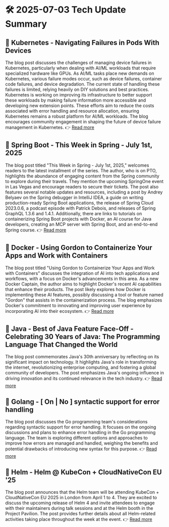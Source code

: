 # 🛠️ 2025-07-03 Tech Update Summary

## 🔹 Kubernetes - Navigating Failures in Pods With Devices
The blog post discusses the challenges of managing device failures in Kubernetes, particularly when dealing with AI/ML workloads that require specialized hardware like GPUs. As AI/ML tasks place new demands on Kubernetes, various failure modes occur, such as device failures, container code failures, and device degradation. The current state of handling these failures is limited, relying heavily on DIY solutions and best practices. Kubernetes is working on improving its infrastructure to better support these workloads by making failure information more accessible and developing new extension points. These efforts aim to reduce the costs associated with error handling and resource allocation, ensuring Kubernetes remains a robust platform for AI/ML workloads. The blog encourages community engagement in shaping the future of device failure management in Kubernetes.
👉 [Read more](https://kubernetes.io/blog/2025/07/03/navigating-failures-in-pods-with-devices/)

## 🔹 Spring Boot - This Week in Spring - July 1st, 2025
The blog post titled "This Week in Spring - July 1st, 2025," welcomes readers to the latest installment of the series. The author, who is on PTO, highlights the abundance of engaging content from the Spring community to explore during their travels. They mention the upcoming SpringOne event in Las Vegas and encourage readers to secure their tickets. The post also features several notable updates and resources, including a post by Andrey Belyaev on the Spring debugger in IntelliJ IDEA, a guide on writing production-ready Spring Boot applications, the release of Spring Cloud 2023.0.6, a podcast episode with Patrick Debois, and releases of Spring GraphQL 1.3.6 and 1.4.1. Additionally, there are links to tutorials on containerizing Spring Boot projects with Docker, an AI course for Java developers, creating an MCP server with Spring Boot, and an end-to-end Spring course.
👉 [Read more](https://spring.io/blog/2025/07/01/this-week-in-spring-july-01-2025)

## 🔹 Docker - Using Gordon to Containerize Your Apps and Work with Containers
The blog post titled "Using Gordon to Containerize Your Apps and Work with Containers" discusses the integration of AI into tech applications and workflows, with a focus on Docker's advancements in this area. As a new Docker Captain, the author aims to highlight Docker's recent AI capabilities that enhance their products. The post likely explores how Docker is implementing these AI features, possibly discussing a tool or feature named "Gordon" that assists in the containerization process. The blog emphasizes Docker's commitment to innovating and improving user experience by incorporating AI into their ecosystem.
👉 [Read more](https://www.docker.com/blog/containerize-your-apps-with-ask-gordon/)

## 🔹 Java - Best of Java Feature Face-Off - Celebrating 30 Years of Java: The Programming Language That Changed the World
The blog post commemorates Java's 30th anniversary by reflecting on its significant impact on technology. It highlights Java's role in transforming the internet, revolutionizing enterprise computing, and fostering a global community of developers. The post emphasizes Java's ongoing influence in driving innovation and its continued relevance in the tech industry.
👉 [Read more](https://inside.java/2025/07/02/feature-faceoff-2025/)

## 🔹 Golang - [ On | No ] syntactic support for error handling
The blog post discusses the Go programming team's considerations regarding syntactic support for error handling. It focuses on the ongoing discussions and plans to enhance error handling in the Go programming language. The team is exploring different options and approaches to improve how errors are managed and handled, weighing the benefits and potential drawbacks of introducing new syntax for this purpose.
👉 [Read more](https://go.dev/blog/error-syntax)

## 🔹 Helm - Helm @ KubeCon + CloudNativeCon EU '25
The blog post announces that the Helm team will be attending KubeCon + CloudNativeCon EU 2025 in London from April 1 to 4. They are excited to discuss the upcoming release of Helm 4 and invite attendees to engage with their maintainers during talk sessions and at the Helm booth in the Project Pavilion. The post provides further details about all Helm-related activities taking place throughout the week at the event.
👉 [Read more](https://helm.sh/blog/helm-at-kubecon-eu-25/)

